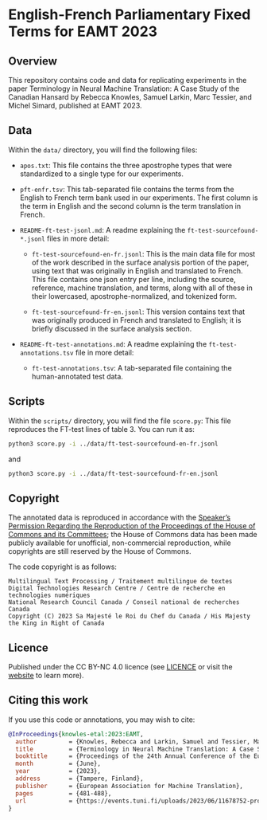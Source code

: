 # English-French Parliamentary Fixed Terms for EAMT 2023

## Overview

This repository contains code and data for replicating experiments in the paper Terminology in Neural Machine Translation: A Case Study of the Canadian Hansard by Rebecca Knowles, Samuel Larkin, Marc Tessier, and Michel Simard, published at EAMT 2023.

## Data

Within the `data/` directory, you will find the following files:

- `apos.txt`: This file contains the three apostrophe types that were standardized to a single type for our experiments.

- `pft-enfr.tsv`: This tab-separated file contains the terms from the English to French term bank used in our experiments. The first column is the term in English and the second column is the term translation in French.

- `README-ft-test-jsonl.md`: A readme explaining the `ft-test-sourcefound-*.jsonl` files in more detail:

  - `ft-test-sourcefound-en-fr.jsonl`: This is the main data file for most of the work described in the surface analysis portion of the paper, using text that was originally in English and translated to French. This file contains one json entry per line, including the source, reference, machine translation, and terms, along with all of these in their lowercased, apostrophe-normalized, and tokenized form.

  - `ft-test-sourcefound-fr-en.jsonl`: This version contains text that was originally produced in French and translated to English; it is briefly discussed in the surface analysis section.

- `README-ft-test-annotations.md`: A readme explaining the `ft-test-annotations.tsv` file in more detail:

  - `ft-test-annotations.tsv`: A tab-separated file containing the human-annotated test data.

## Scripts

Within the `scripts/` directory, you will find the file `score.py`: This file reproduces the FT-test lines of table 3. You can run it as:

```bash
python3 score.py -i ../data/ft-test-sourcefound-en-fr.jsonl
```

and

```bash
python3 score.py -i ../data/ft-test-sourcefound-fr-en.jsonl
```

## Copyright

The annotated data is reproduced in accordance with the [Speaker’s Permission Regarding the Reproduction of the Proceedings of the House of Commons and its Committees](https://www.ourcommons.ca/en/important-notices#SpeakersPermission); the House of Commons data has been made publicly available for unofficial, non-commercial reproduction, while copyrights are still reserved by the House of Commons.

The code copyright is as follows:

```text
Multilingual Text Processing / Traitement multilingue de textes
Digital Technologies Research Centre / Centre de recherche en technologies numériques
National Research Council Canada / Conseil national de recherches Canada
Copyright (C) 2023 Sa Majesté le Roi du Chef du Canada / His Majesty the King in Right of Canada
```

## Licence

Published under the CC BY-NC 4.0 licence (see [LICENCE](LICENCE) or visit the [website](http://creativecommons.org/licenses/by-nc/4.0/) to learn more).

## Citing this work

If you use this code or annotations, you may wish to cite:

```bibtex
@InProceedings{knowles-etal:2023:EAMT,
  author         = {Knowles, Rebecca and Larkin, Samuel and Tessier, Marc and Simard, Michel},
  title          = {Terminology in Neural Machine Translation: A Case Study of the {Canadian Hansard}},
  booktitle      = {Proceedings of the 24th Annual Conference of the European Association for Machine Translation},
  month          = {June},
  year           = {2023},
  address        = {Tampere, Finland},
  publisher      = {European Association for Machine Translation},
  pages          = {481-488},
  url            = {https://events.tuni.fi/uploads/2023/06/11678752-proceedings-eamt2023.pdf}
}
```
